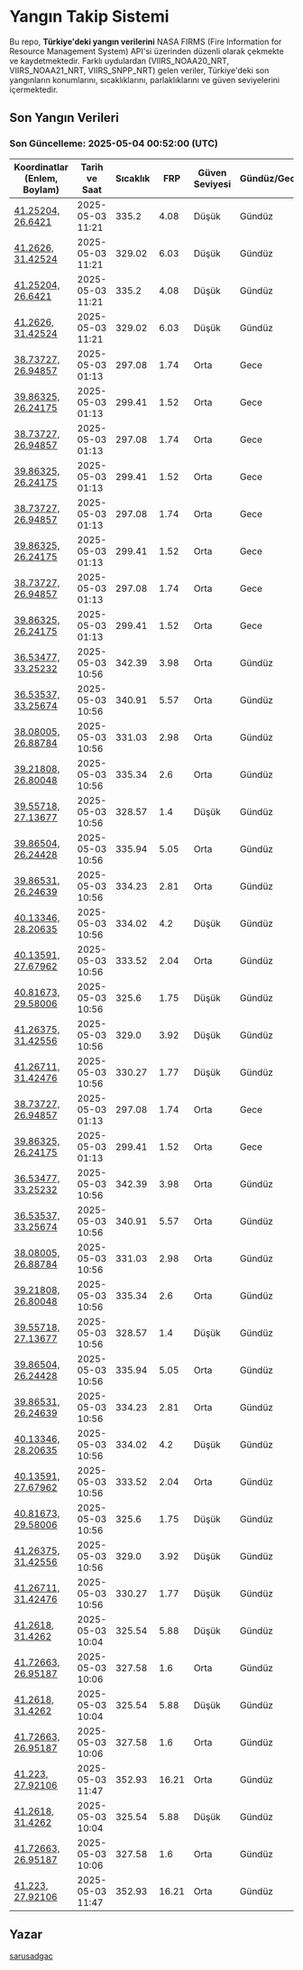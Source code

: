 # Yangın Takip Sistemi

Bu repo, **Türkiye'deki yangın verilerini** NASA FIRMS (Fire Information for Resource Management System) API'si üzerinden düzenli olarak çekmekte ve kaydetmektedir. Farklı uydulardan (VIIRS_NOAA20_NRT, VIIRS_NOAA21_NRT, VIIRS_SNPP_NRT) gelen veriler, Türkiye'deki son yangınların konumlarını, sıcaklıklarını, parlaklıklarını ve güven seviyelerini içermektedir.

## Son Yangın Verileri
### Son Güncelleme: 2025-05-04 00:52:00 (UTC)

| Koordinatlar (Enlem, Boylam) | Tarih ve Saat | Sıcaklık | FRP | Güven Seviyesi | Gündüz/Gece |
|-----------------------------|----------------|----------|-----|----------------|-------------|
| [41.25204, 26.6421](https://www.google.com/maps?q=41.25204,26.6421) | 2025-05-03 11:21 | 335.2 | 4.08 | Düşük | Gündüz |
| [41.2626, 31.42524](https://www.google.com/maps?q=41.2626,31.42524) | 2025-05-03 11:21 | 329.02 | 6.03 | Düşük | Gündüz |
| [41.25204, 26.6421](https://www.google.com/maps?q=41.25204,26.6421) | 2025-05-03 11:21 | 335.2 | 4.08 | Düşük | Gündüz |
| [41.2626, 31.42524](https://www.google.com/maps?q=41.2626,31.42524) | 2025-05-03 11:21 | 329.02 | 6.03 | Düşük | Gündüz |
| [38.73727, 26.94857](https://www.google.com/maps?q=38.73727,26.94857) | 2025-05-03 01:13 | 297.08 | 1.74 | Orta | Gece |
| [39.86325, 26.24175](https://www.google.com/maps?q=39.86325,26.24175) | 2025-05-03 01:13 | 299.41 | 1.52 | Orta | Gece |
| [38.73727, 26.94857](https://www.google.com/maps?q=38.73727,26.94857) | 2025-05-03 01:13 | 297.08 | 1.74 | Orta | Gece |
| [39.86325, 26.24175](https://www.google.com/maps?q=39.86325,26.24175) | 2025-05-03 01:13 | 299.41 | 1.52 | Orta | Gece |
| [38.73727, 26.94857](https://www.google.com/maps?q=38.73727,26.94857) | 2025-05-03 01:13 | 297.08 | 1.74 | Orta | Gece |
| [39.86325, 26.24175](https://www.google.com/maps?q=39.86325,26.24175) | 2025-05-03 01:13 | 299.41 | 1.52 | Orta | Gece |
| [38.73727, 26.94857](https://www.google.com/maps?q=38.73727,26.94857) | 2025-05-03 01:13 | 297.08 | 1.74 | Orta | Gece |
| [39.86325, 26.24175](https://www.google.com/maps?q=39.86325,26.24175) | 2025-05-03 01:13 | 299.41 | 1.52 | Orta | Gece |
| [36.53477, 33.25232](https://www.google.com/maps?q=36.53477,33.25232) | 2025-05-03 10:56 | 342.39 | 3.98 | Orta | Gündüz |
| [36.53537, 33.25674](https://www.google.com/maps?q=36.53537,33.25674) | 2025-05-03 10:56 | 340.91 | 5.57 | Orta | Gündüz |
| [38.08005, 26.88784](https://www.google.com/maps?q=38.08005,26.88784) | 2025-05-03 10:56 | 331.03 | 2.98 | Orta | Gündüz |
| [39.21808, 26.80048](https://www.google.com/maps?q=39.21808,26.80048) | 2025-05-03 10:56 | 335.34 | 2.6 | Orta | Gündüz |
| [39.55718, 27.13677](https://www.google.com/maps?q=39.55718,27.13677) | 2025-05-03 10:56 | 328.57 | 1.4 | Düşük | Gündüz |
| [39.86504, 26.24428](https://www.google.com/maps?q=39.86504,26.24428) | 2025-05-03 10:56 | 335.94 | 5.05 | Orta | Gündüz |
| [39.86531, 26.24639](https://www.google.com/maps?q=39.86531,26.24639) | 2025-05-03 10:56 | 334.23 | 2.81 | Orta | Gündüz |
| [40.13346, 28.20635](https://www.google.com/maps?q=40.13346,28.20635) | 2025-05-03 10:56 | 334.02 | 4.2 | Düşük | Gündüz |
| [40.13591, 27.67962](https://www.google.com/maps?q=40.13591,27.67962) | 2025-05-03 10:56 | 333.52 | 2.04 | Orta | Gündüz |
| [40.81673, 29.58006](https://www.google.com/maps?q=40.81673,29.58006) | 2025-05-03 10:56 | 325.6 | 1.75 | Düşük | Gündüz |
| [41.26375, 31.42556](https://www.google.com/maps?q=41.26375,31.42556) | 2025-05-03 10:56 | 329.0 | 3.92 | Düşük | Gündüz |
| [41.26711, 31.42476](https://www.google.com/maps?q=41.26711,31.42476) | 2025-05-03 10:56 | 330.27 | 1.77 | Düşük | Gündüz |
| [38.73727, 26.94857](https://www.google.com/maps?q=38.73727,26.94857) | 2025-05-03 01:13 | 297.08 | 1.74 | Orta | Gece |
| [39.86325, 26.24175](https://www.google.com/maps?q=39.86325,26.24175) | 2025-05-03 01:13 | 299.41 | 1.52 | Orta | Gece |
| [36.53477, 33.25232](https://www.google.com/maps?q=36.53477,33.25232) | 2025-05-03 10:56 | 342.39 | 3.98 | Orta | Gündüz |
| [36.53537, 33.25674](https://www.google.com/maps?q=36.53537,33.25674) | 2025-05-03 10:56 | 340.91 | 5.57 | Orta | Gündüz |
| [38.08005, 26.88784](https://www.google.com/maps?q=38.08005,26.88784) | 2025-05-03 10:56 | 331.03 | 2.98 | Orta | Gündüz |
| [39.21808, 26.80048](https://www.google.com/maps?q=39.21808,26.80048) | 2025-05-03 10:56 | 335.34 | 2.6 | Orta | Gündüz |
| [39.55718, 27.13677](https://www.google.com/maps?q=39.55718,27.13677) | 2025-05-03 10:56 | 328.57 | 1.4 | Düşük | Gündüz |
| [39.86504, 26.24428](https://www.google.com/maps?q=39.86504,26.24428) | 2025-05-03 10:56 | 335.94 | 5.05 | Orta | Gündüz |
| [39.86531, 26.24639](https://www.google.com/maps?q=39.86531,26.24639) | 2025-05-03 10:56 | 334.23 | 2.81 | Orta | Gündüz |
| [40.13346, 28.20635](https://www.google.com/maps?q=40.13346,28.20635) | 2025-05-03 10:56 | 334.02 | 4.2 | Düşük | Gündüz |
| [40.13591, 27.67962](https://www.google.com/maps?q=40.13591,27.67962) | 2025-05-03 10:56 | 333.52 | 2.04 | Orta | Gündüz |
| [40.81673, 29.58006](https://www.google.com/maps?q=40.81673,29.58006) | 2025-05-03 10:56 | 325.6 | 1.75 | Düşük | Gündüz |
| [41.26375, 31.42556](https://www.google.com/maps?q=41.26375,31.42556) | 2025-05-03 10:56 | 329.0 | 3.92 | Düşük | Gündüz |
| [41.26711, 31.42476](https://www.google.com/maps?q=41.26711,31.42476) | 2025-05-03 10:56 | 330.27 | 1.77 | Düşük | Gündüz |
| [41.2618, 31.4262](https://www.google.com/maps?q=41.2618,31.4262) | 2025-05-03 10:04 | 325.54 | 5.88 | Düşük | Gündüz |
| [41.72663, 26.95187](https://www.google.com/maps?q=41.72663,26.95187) | 2025-05-03 10:06 | 327.58 | 1.6 | Orta | Gündüz |
| [41.2618, 31.4262](https://www.google.com/maps?q=41.2618,31.4262) | 2025-05-03 10:04 | 325.54 | 5.88 | Düşük | Gündüz |
| [41.72663, 26.95187](https://www.google.com/maps?q=41.72663,26.95187) | 2025-05-03 10:06 | 327.58 | 1.6 | Orta | Gündüz |
| [41.223, 27.92106](https://www.google.com/maps?q=41.223,27.92106) | 2025-05-03 11:47 | 352.93 | 16.21 | Orta | Gündüz |
| [41.2618, 31.4262](https://www.google.com/maps?q=41.2618,31.4262) | 2025-05-03 10:04 | 325.54 | 5.88 | Düşük | Gündüz |
| [41.72663, 26.95187](https://www.google.com/maps?q=41.72663,26.95187) | 2025-05-03 10:06 | 327.58 | 1.6 | Orta | Gündüz |
| [41.223, 27.92106](https://www.google.com/maps?q=41.223,27.92106) | 2025-05-03 11:47 | 352.93 | 16.21 | Orta | Gündüz |

## Yazar

[sarusadgac](https://x.com/sarusadgac)
